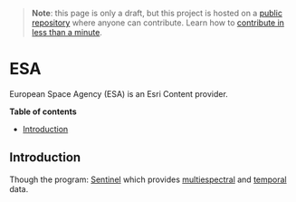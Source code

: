 > **Note**: this page is only a draft, but this project is hosted on a [public repository](https://github.com/hhkaos/awesome-arcgis) where anyone can contribute. Learn how to [contribute in less than a minute](https://github.com/hhkaos/awesome-arcgis/blob/master/CONTRIBUTING.md#contributions).

# ESA

European Space Agency (ESA) is an Esri Content provider.

<!-- START doctoc generated TOC please keep comment here to allow auto update -->
<!-- DON'T EDIT THIS SECTION, INSTEAD RE-RUN doctoc TO UPDATE -->
**Table of contents**

- [Introduction](#introduction)

<!-- END doctoc generated TOC please keep comment here to allow auto update -->

## Introduction

Though the program: [Sentinel](sentinel/README.md) which provides [multiespectral](....//../../esri/business-trends/data-management/imagery-data/multispectral-image/README.md) and [temporal](../../../esri/business-trends/data-management/imagery-data/temporal) data.
